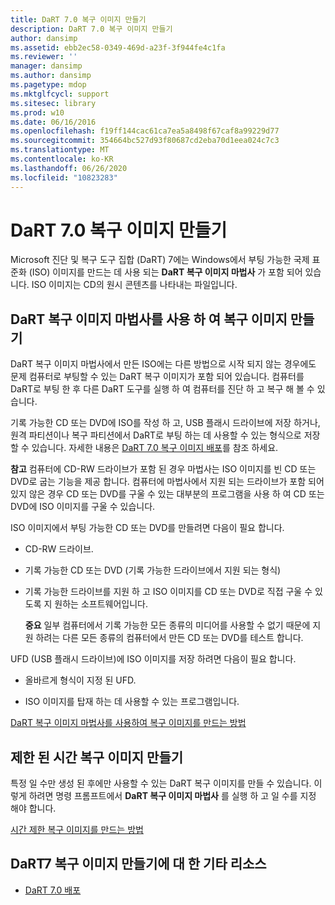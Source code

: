 ```yaml
---
title: DaRT 7.0 복구 이미지 만들기
description: DaRT 7.0 복구 이미지 만들기
author: dansimp
ms.assetid: ebb2ec58-0349-469d-a23f-3f944fe4c1fa
ms.reviewer: ''
manager: dansimp
ms.author: dansimp
ms.pagetype: mdop
ms.mktglfcycl: support
ms.sitesec: library
ms.prod: w10
ms.date: 06/16/2016
ms.openlocfilehash: f19ff144cac61ca7ea5a8498f67caf8a99229d77
ms.sourcegitcommit: 354664bc527d93f80687cd2eba70d1eea024c7c3
ms.translationtype: MT
ms.contentlocale: ko-KR
ms.lasthandoff: 06/26/2020
ms.locfileid: "10823283"
---
```

# DaRT 7.0 복구 이미지 만들기


Microsoft 진단 및 복구 도구 집합 (DaRT) 7에는 Windows에서 부팅 가능한 국제 표준화 (ISO) 이미지를 만드는 데 사용 되는 **DaRT 복구 이미지 마법사** 가 포함 되어 있습니다. ISO 이미지는 CD의 원시 콘텐츠를 나타내는 파일입니다.

## DaRT 복구 이미지 마법사를 사용 하 여 복구 이미지 만들기


DaRT 복구 이미지 마법사에서 만든 ISO에는 다른 방법으로 시작 되지 않는 경우에도 문제 컴퓨터로 부팅할 수 있는 DaRT 복구 이미지가 포함 되어 있습니다. 컴퓨터를 DaRT로 부팅 한 후 다른 DaRT 도구를 실행 하 여 컴퓨터를 진단 하 고 복구 해 볼 수 있습니다.

기록 가능한 CD 또는 DVD에 ISO를 작성 하 고, USB 플래시 드라이브에 저장 하거나, 원격 파티션이나 복구 파티션에서 DaRT로 부팅 하는 데 사용할 수 있는 형식으로 저장할 수 있습니다. 자세한 내용은 [DaRT 7.0 복구 이미지 배포](deploying-the-dart-70-recovery-image-dart-7.md)를 참조 하세요.

**참고**  컴퓨터에 CD-RW 드라이브가 포함 된 경우 마법사는 ISO 이미지를 빈 CD 또는 DVD로 굽는 기능을 제공 합니다. 컴퓨터에 마법사에서 지원 되는 드라이브가 포함 되어 있지 않은 경우 CD 또는 DVD를 구울 수 있는 대부분의 프로그램을 사용 하 여 CD 또는 DVD에 ISO 이미지를 구울 수 있습니다.

 

ISO 이미지에서 부팅 가능한 CD 또는 DVD를 만들려면 다음이 필요 합니다.

-   CD-RW 드라이브.

-   기록 가능한 CD 또는 DVD (기록 가능한 드라이브에서 지원 되는 형식)

-   기록 가능한 드라이브를 지원 하 고 ISO 이미지를 CD 또는 DVD로 직접 구울 수 있도록 지 원하는 소프트웨어입니다.

    **중요**  일부 컴퓨터에서 기록 가능한 모든 종류의 미디어를 사용할 수 없기 때문에 지원 하려는 다른 모든 종류의 컴퓨터에서 만든 CD 또는 DVD를 테스트 합니다.

     

UFD (USB 플래시 드라이브)에 ISO 이미지를 저장 하려면 다음이 필요 합니다.

-   올바르게 형식이 지정 된 UFD.

-   ISO 이미지를 탑재 하는 데 사용할 수 있는 프로그램입니다.

[DaRT 복구 이미지 마법사를 사용하여 복구 이미지를 만드는 방법](how-to-use-the-dart-recovery-image-wizard-to-create-the-recovery-image-dart-7.md)

## 제한 된 시간 복구 이미지 만들기


특정 일 수만 생성 된 후에만 사용할 수 있는 DaRT 복구 이미지를 만들 수 있습니다. 이렇게 하려면 명령 프롬프트에서 **DaRT 복구 이미지 마법사** 를 실행 하 고 일 수를 지정 해야 합니다.

[시간 제한 복구 이미지를 만드는 방법](how-to-create-a-time-limited-recovery-image-dart-7.md)

## DaRT7 복구 이미지 만들기에 대 한 기타 리소스


-   [DaRT 7.0 배포](deploying-dart-70-new-ia.md)

 

 





